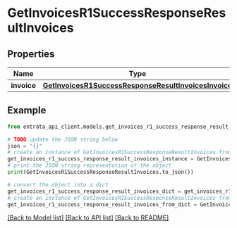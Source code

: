 # GetInvoicesR1SuccessResponseResultInvoices


## Properties

Name | Type | Description | Notes
------------ | ------------- | ------------- | -------------
**invoice** | [**GetInvoicesR1SuccessResponseResultInvoicesInvoice**](GetInvoicesR1SuccessResponseResultInvoicesInvoice.md) |  | 

## Example

```python
from entrata_api_client.models.get_invoices_r1_success_response_result_invoices import GetInvoicesR1SuccessResponseResultInvoices

# TODO update the JSON string below
json = "{}"
# create an instance of GetInvoicesR1SuccessResponseResultInvoices from a JSON string
get_invoices_r1_success_response_result_invoices_instance = GetInvoicesR1SuccessResponseResultInvoices.from_json(json)
# print the JSON string representation of the object
print(GetInvoicesR1SuccessResponseResultInvoices.to_json())

# convert the object into a dict
get_invoices_r1_success_response_result_invoices_dict = get_invoices_r1_success_response_result_invoices_instance.to_dict()
# create an instance of GetInvoicesR1SuccessResponseResultInvoices from a dict
get_invoices_r1_success_response_result_invoices_from_dict = GetInvoicesR1SuccessResponseResultInvoices.from_dict(get_invoices_r1_success_response_result_invoices_dict)
```
[[Back to Model list]](../README.md#documentation-for-models) [[Back to API list]](../README.md#documentation-for-api-endpoints) [[Back to README]](../README.md)


